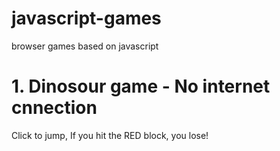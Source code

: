 # javascript-games
browser games based on javascript

# 1. Dinosour game - No internet cnnection
Click to jump, If you hit the RED block, you lose!
